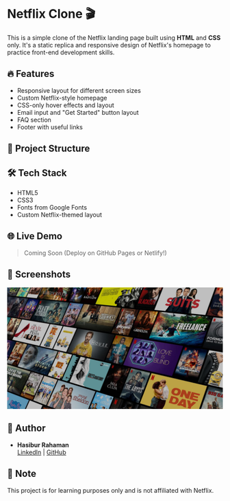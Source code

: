 # Netflix Clone 🎬

This is a simple clone of the Netflix landing page built using **HTML** and **CSS** only. It's a static replica and responsive design of Netflix's homepage to practice front-end development skills.

## 🔥 Features

- Responsive layout for different screen sizes
- Custom Netflix-style homepage
- CSS-only hover effects and layout
- Email input and "Get Started" button layout
- FAQ section
- Footer with useful links

## 📁 Project Structure


## 🛠️ Tech Stack

- HTML5
- CSS3
- Fonts from Google Fonts
- Custom Netflix-themed layout

## 🌐 Live Demo

> Coming Soon (Deploy on GitHub Pages or Netlify!)

## 📸 Screenshots

![Preview](./bg.jpg) <!-- Optional: Add screenshot of your project -->

## 🙌 Author

- **Hasibur Rahaman**  
[LinkedIn](https://www.linkedin.com/in/hasibur-rahaman-108b24228) | [GitHub](https://github.com/Hasibur-123)

## 📌 Note

This project is for learning purposes only and is not affiliated with Netflix.
